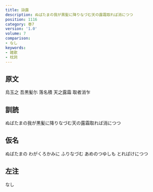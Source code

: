 ```yaml
---
title: 詠露
description: ぬばたまの我が黒髪に降りなづむ天の露霜取れば消につつ
position: 1116
category: 巻7
version: '1.0'
volume: 7
comparison:
- なし
keywords:
- 雑歌
- 枕詞
---
```


## 原文

烏玉之 吾黒髪尓 落名積 天之露霜 取者消乍

## 訓読

ぬばたまの我が黒髪に降りなづむ天の露霜取れば消につつ

## 仮名

ぬばたまの わがくろかみに ふりなづむ あめのつゆしも とればけにつつ

## 左注

なし
